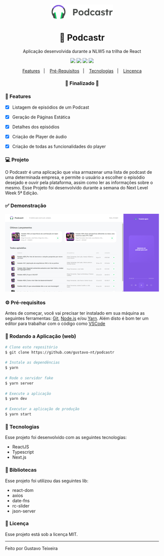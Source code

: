 <h4 align="center">
  <img src="https://github.com/gustavo-nt/podcastr/blob/main/public/logo.svg" alt="logo" height="50"/>
</h4>

<h1 align="center">
    🚀 Podcastr
</h1>

<p align="center">Aplicação desenvolvida durante a NLW5 na trilha de React</p>

<p align="center">
  <img src="https://img.shields.io/badge/react%20version-17.0.2-informational"/>
  <img src="https://img.shields.io/badge/next%20version-10.1.3-important" />
  <img src="https://img.shields.io/badge/last%20commit-april-blue" />
  <img src="https://img.shields.io/badge/license-MIT-success"/>
</p>

<p align="center">
  <a href="#-features">Features</a>&nbsp;&nbsp;&nbsp;|&nbsp;&nbsp;&nbsp;
  <a href="#-pré-requisitos">Pré-Requisitos</a>&nbsp;&nbsp;&nbsp;|&nbsp;&nbsp;&nbsp;
  <a href="#-tecnologias">Tecnologias</a>&nbsp;&nbsp;&nbsp;|&nbsp;&nbsp;&nbsp;
  <a href="#-licença">Lincença</a>
</p>

<h3 align="center"> 
🚧  Finalizado  🚧
</h3>

### 📎 Features 

- [x] Listagem de episódios de um Podcast 
- [x] Geração de Páginas Estática
- [x] Detalhes dos episódios
- [x] Criação de Player de áudio
- [x] Criação de todas as funcionalidades do player


### 💻 Projeto

O Podcastr é uma aplicação que visa armazenar uma lista de podcast de uma determinada empresa, e permite o usuário a escolher o episódio desejado e ouvir pela plataforma, assim como ler as informações sobre o mesmo. Esse Projeto foi desenvolvido durante a semana do Next Level Week 5ª Edição. 

### ✅ Demonstração
<img src="https://github.com/gustavo-nt/podcastr/blob/main/src/assets/home.png" />

### ⚙ Pré-requisitos

Antes de começar, você vai precisar ter instalado em sua máquina as seguintes ferramentas:
[Git](https://git-scm.com), [Node.js](https://nodejs.org/en/) e/ou [Yarn](https://yarnpkg.com/). 
Além disto é bom ter um editor para trabalhar com o código como [VSCode](https://code.visualstudio.com/)

### 📗 Rodando a Aplicação (web)

```bash
# Clone este repositório
$ git clone https://github.com/gustavo-nt/podcastr

# Instale as dependências
$ yarn

# Rode o servidor fake
$ yarn server

# Execute a aplicação
$ yarn dev

# Executar a aplicação de produção
$ yarn start
```

### 🚀 Tecnologias

Esse projeto foi desenvolvido com as seguintes tecnologias:

- ReactJS
- Typescript
- Next.js

### 📕 Bibliotecas

Esse projeto foi utilizou das seguintes lib:

- react-dom
- axios
- date-fns
- rc-slider
- json-server

### 📝 Licença

Esse projeto está sob a licença MIT.

<hr/>

Feito por Gustavo Teixeira
